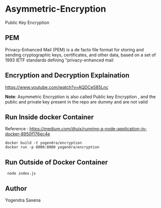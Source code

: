 # Asymmetric-Encryption
Public Key Encryption


## PEM
Privacy-Enhanced Mail (PEM) is a de facto file format for storing and sending cryptographic keys, certificates, and other data, based on a set of 1993 IETF standards defining "privacy-enhanced mail

## Encryption and Decryption Explaination
https://www.youtube.com/watch?v=AQDCe585Lnc

<b>Note</b>: Asymmetric Encryption is also called Public key Encryption , and the public and private key present in the repo are dummy and are not valid

## Run Inside docker Container
Reference : https://medium.com/@uix/running-a-node-application-in-docker-8950f176ec4e
```
docker build -t yogendra/encryption
docker run -p 8000:8000 yogendra/encryption
```

## Run Outside of Docker Container

` node index.js`

## Author
Yogendra Saxena
